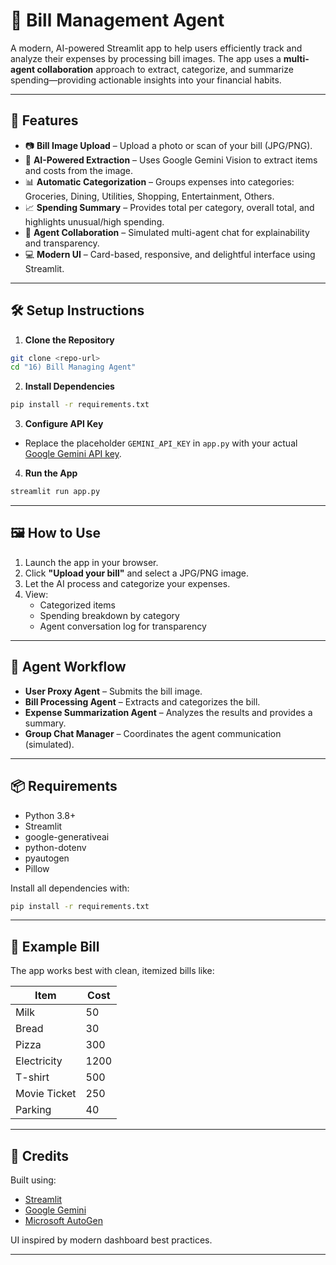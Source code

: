 # 🧾 Bill Management Agent

A modern, AI-powered Streamlit app to help users efficiently track and analyze their expenses by processing bill images. The app uses a **multi-agent collaboration** approach to extract, categorize, and summarize spending—providing actionable insights into your financial habits.

---

## 🚀 Features

- 📷 **Bill Image Upload** – Upload a photo or scan of your bill (JPG/PNG).
- 🧠 **AI-Powered Extraction** – Uses Google Gemini Vision to extract items and costs from the image.
- 📊 **Automatic Categorization** – Groups expenses into categories: Groceries, Dining, Utilities, Shopping, Entertainment, Others.
- 📈 **Spending Summary** – Provides total per category, overall total, and highlights unusual/high spending.
- 🤖 **Agent Collaboration** – Simulated multi-agent chat for explainability and transparency.
- 💻 **Modern UI** – Card-based, responsive, and delightful interface using Streamlit.

---

## 🛠️ Setup Instructions

1. **Clone the Repository**

```bash
git clone <repo-url>
cd "16) Bill Managing Agent"
```

2. **Install Dependencies**

```bash
pip install -r requirements.txt
```

3. **Configure API Key**

- Replace the placeholder `GEMINI_API_KEY` in `app.py` with your actual [Google Gemini API key](https://aistudio.google.com/app/apikey).

4. **Run the App**

```bash
streamlit run app.py
```

---

## 🖼️ How to Use

1. Launch the app in your browser.
2. Click **"Upload your bill"** and select a JPG/PNG image.
3. Let the AI process and categorize your expenses.
4. View:
   - Categorized items
   - Spending breakdown by category
   - Agent conversation log for transparency

---

## 🤖 Agent Workflow

- **User Proxy Agent** – Submits the bill image.
- **Bill Processing Agent** – Extracts and categorizes the bill.
- **Expense Summarization Agent** – Analyzes the results and provides a summary.
- **Group Chat Manager** – Coordinates the agent communication (simulated).

---

## 📦 Requirements

- Python 3.8+
- Streamlit
- google-generativeai
- python-dotenv
- pyautogen
- Pillow

Install all dependencies with:

```bash
pip install -r requirements.txt
```

---

## 🧾 Example Bill

The app works best with clean, itemized bills like:

| Item           | Cost |
|----------------|------|
| Milk           | 50   |
| Bread          | 30   |
| Pizza          | 300  |
| Electricity    | 1200 |
| T-shirt        | 500  |
| Movie Ticket   | 250  |
| Parking        | 40   |

---

## 🙏 Credits

Built using:

- [Streamlit](https://streamlit.io/)
- [Google Gemini](https://aistudio.google.com/app/apikey)
- [Microsoft AutoGen](https://github.com/microsoft/autogen)

UI inspired by modern dashboard best practices.

---